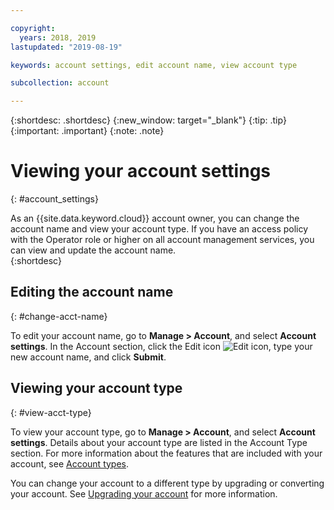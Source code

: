 ```yaml
---

copyright:
  years: 2018, 2019
lastupdated: "2019-08-19"

keywords: account settings, edit account name, view account type

subcollection: account

---
```


{:shortdesc: .shortdesc}
{:new_window: target="_blank"}
{:tip: .tip}
{:important: .important}
{:note: .note}


# Viewing your account settings
{: #account_settings}

As an {{site.data.keyword.cloud}} account owner, you can change the account name and view your account type. If you have an access policy with the Operator role or higher on all account management services, you can view and update the account name.  
{:shortdesc}

## Editing the account name
{: #change-acct-name}

To edit your account name, go to **Manage > Account**, and select **Account settings**. In the Account section, click the Edit icon ![Edit icon](../icons/edit-tagging.svg), type your new account name, and click **Submit**.

## Viewing your account type
{: #view-acct-type}

To view your account type, go to **Manage > Account**, and select **Account settings**. Details about your account type are listed in the Account Type section. For more information about the features that are included with your account, see [Account types](/docs/account?topic=account-accounts).

You can change your account to a different type by upgrading or converting your account. See [Upgrading your account](/docs/account?topic=account-upgrading-account) for more information.
